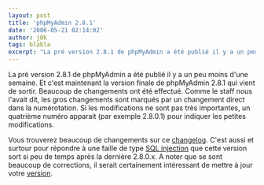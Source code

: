 ```yaml
---
layout: post
title: 'phpMyAdmin 2.8.1'
date: '2006-05-21 02:14:02'
author: j0k
tags: blabla
excerpt: "La pré version 2.8.1 de phpMyAdmin a été publié il y a un peu moins d'une semaine. Et c'est maintenant la version finale de phpMyAdmin 2.8.1 qui vient de sortir.     \nBeaucoup de changements ont été effectué. Comme le staff nous l'avait dit, les gros changements sont marqués par un changement direct dans la numérotation. Si les modifications ne sont pas très      …"
---
```


La pré version 2.8.1 de phpMyAdmin a été publié il y a un peu moins d'une semaine. Et c'est maintenant la version finale de phpMyAdmin 2.8.1 qui vient de sortir.
Beaucoup de changements ont été effectué. Comme le staff nous l'avait dit, les gros changements sont marqués par un changement direct dans la numérotation. Si les modifications ne sont pas très importantes, un quatrième numéro apparait (par exemple 2.8.0.1) pour indiquer les petites modifications.

Vous trouverez beaucoup de changements sur ce [changelog](http://www.phpmyadmin.net/home_page/downloads.php?relnotes=0).   C'est aussi et surtour pour répondre à une faille de type [SQL injection](http://www.phpmyadmin.net/home_page/security.php?issue=PMASA-2006-3) que cette version sort si peu de temps après la dernière 2.8.0.x. A noter que se sont beaucoup de corrections, il serait certainement intéressant de mettre à jour votre [version](http://www.phpmyadmin.net/home_page/downloads.php#2.8.1).
